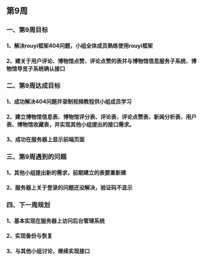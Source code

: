 ## 第9周

### 一、第9周目标
#### 1、解决rouyi框架404问题，小组全体成员熟练使用rouyi框架
#### 2、建关于用户评论、博物馆点赞、评论点赞的表并与博物馆信息服务子系统、博物馆导览子系统确认接口

### 二、第9周达成目标
#### 1、成功解决404问题并录制视频教程供小组成员学习
#### 2、建立博物馆信息表、博物馆评分表、评论表、评论点赞表、新闻分析表、用户表、博物馆收藏表，并实现其他小组提出的接口需求。
#### 3、成功在服务器上显示前端页面

### 三、第9周遇到的问题
#### 1、其他小组提出新的需求，前期建立的表要重新建
#### 2、服务器上关于登录的问题还没解决，验证码不显示

### 四、下一周规划
#### 1、基本实现在服务器上访问后台管理系统
#### 2、实现备份与恢复
#### 3、与其他小组讨论，继续实现接口

